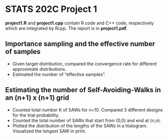 # STATS 202C Project 1

**project1.R** and **project1.cpp** contain R code and C++ code, respectively which are integrated by Rcpp. The report is in **project1.pdf**.

## Importance sampling and the effective number of samples

- Given target distribution, compared the convergence rate for different approximate distributions.
- Estimated the number of “effective samples”.

## Estimating the number of Self-Avoiding-Walks in an (n+1) x (n+1) grid

- Counted total number K of SAWs for n=10. Compared 3 different designs for the trial probability.
- Counted the total number of SAWs that start from (0,0) and end at (n,n).
- Plotted the distribution of the lengths of the SAWs in a histogram. Visualized the longest SAW in print.

